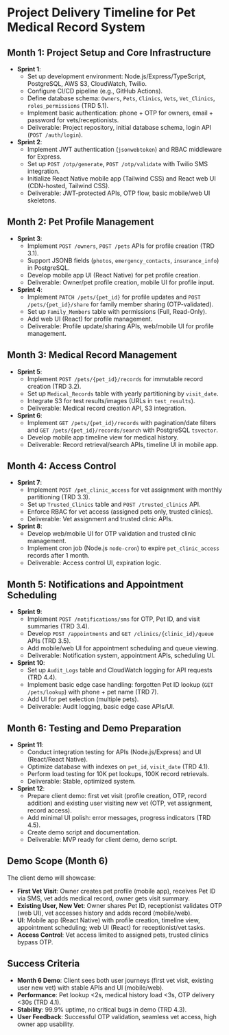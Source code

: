 # Project Delivery Timeline for Pet Medical Record System

## Month 1: Project Setup and Core Infrastructure
- **Sprint 1**:
  - Set up development environment: Node.js/Express/TypeScript, PostgreSQL, AWS S3, CloudWatch, Twilio.
  - Configure CI/CD pipeline (e.g., GitHub Actions).
  - Define database schema: `Owners`, `Pets`, `Clinics`, `Vets`, `Vet_Clinics`, `roles_permissions` (TRD 5.1).
  - Implement basic authentication: phone + OTP for owners, email + password for vets/receptionists.
  - Deliverable: Project repository, initial database schema, login API (`POST /auth/login`).
- **Sprint 2**:
  - Implement JWT authentication (`jsonwebtoken`) and RBAC middleware for Express.
  - Set up `POST /otp/generate`, `POST /otp/validate` with Twilio SMS integration.
  - Initialize React Native mobile app (Tailwind CSS) and React web UI (CDN-hosted, Tailwind CSS).
  - Deliverable: JWT-protected APIs, OTP flow, basic mobile/web UI skeletons.

## Month 2: Pet Profile Management
- **Sprint 3**:
  - Implement `POST /owners`, `POST /pets` APIs for profile creation (TRD 3.1).
  - Support JSONB fields (`photos`, `emergency_contacts`, `insurance_info`) in PostgreSQL.
  - Develop mobile app UI (React Native) for pet profile creation.
  - Deliverable: Owner/pet profile creation, mobile UI for profile input.
- **Sprint 4**:
  - Implement `PATCH /pets/{pet_id}` for profile updates and `POST /pets/{pet_id}/share` for family member sharing (OTP-validated).
  - Set up `Family_Members` table with permissions (Full, Read-Only).
  - Add web UI (React) for profile management.
  - Deliverable: Profile update/sharing APIs, web/mobile UI for profile management.

## Month 3: Medical Record Management
- **Sprint 5**:
  - Implement `POST /pets/{pet_id}/records` for immutable record creation (TRD 3.2).
  - Set up `Medical_Records` table with yearly partitioning by `visit_date`.
  - Integrate S3 for test results/images (URLs in `test_results`).
  - Deliverable: Medical record creation API, S3 integration.
- **Sprint 6**:
  - Implement `GET /pets/{pet_id}/records` with pagination/date filters and `GET /pets/{pet_id}/records/search` with PostgreSQL `tsvector`.
  - Develop mobile app timeline view for medical history.
  - Deliverable: Record retrieval/search APIs, timeline UI in mobile app.

## Month 4: Access Control
- **Sprint 7**:
  - Implement `POST /pet_clinic_access` for vet assignment with monthly partitioning (TRD 3.3).
  - Set up `Trusted_Clinics` table and `POST /trusted_clinics` API.
  - Enforce RBAC for vet access (assigned pets only, trusted clinics).
  - Deliverable: Vet assignment and trusted clinic APIs.
- **Sprint 8**:
  - Develop web/mobile UI for OTP validation and trusted clinic management.
  - Implement cron job (Node.js `node-cron`) to expire `pet_clinic_access` records after 1 month.
  - Deliverable: Access control UI, expiration logic.

## Month 5: Notifications and Appointment Scheduling
- **Sprint 9**:
  - Implement `POST /notifications/sms` for OTP, Pet ID, and visit summaries (TRD 3.4).
  - Develop `POST /appointments` and `GET /clinics/{clinic_id}/queue` APIs (TRD 3.5).
  - Add mobile/web UI for appointment scheduling and queue viewing.
  - Deliverable: Notification system, appointment APIs, scheduling UI.
- **Sprint 10**:
  - Set up `Audit_Logs` table and CloudWatch logging for API requests (TRD 4.4).
  - Implement basic edge case handling: forgotten Pet ID lookup (`GET /pets/lookup`) with phone + pet name (TRD 7).
  - Add UI for pet selection (multiple pets).
  - Deliverable: Audit logging, basic edge case APIs/UI.

## Month 6: Testing and Demo Preparation
- **Sprint 11**:
  - Conduct integration testing for APIs (Node.js/Express) and UI (React/React Native).
  - Optimize database with indexes on `pet_id`, `visit_date` (TRD 4.1).
  - Perform load testing for 10K pet lookups, 100K record retrievals.
  - Deliverable: Stable, optimized system.
- **Sprint 12**:
  - Prepare client demo: first vet visit (profile creation, OTP, record addition) and existing user visiting new vet (OTP, vet assignment, record access).
  - Add minimal UI polish: error messages, progress indicators (TRD 4.5).
  - Create demo script and documentation.
  - Deliverable: MVP ready for client demo, demo script.

## Demo Scope (Month 6)
The client demo will showcase:
- **First Vet Visit**: Owner creates pet profile (mobile app), receives Pet ID via SMS, vet adds medical record, owner gets visit summary.
- **Existing User, New Vet**: Owner shares Pet ID, receptionist validates OTP (web UI), vet accesses history and adds record (mobile/web).
- **UI**: Mobile app (React Native) with profile creation, timeline view, appointment scheduling; web UI (React) for receptionist/vet tasks.
- **Access Control**: Vet access limited to assigned pets, trusted clinics bypass OTP.

## Success Criteria
- **Month 6 Demo**: Client sees both user journeys (first vet visit, existing user new vet) with stable APIs and UI (mobile/web).
- **Performance**: Pet lookup <2s, medical history load <3s, OTP delivery <30s (TRD 4.1).
- **Stability**: 99.9% uptime, no critical bugs in demo (TRD 4.3).
- **User Feedback**: Successful OTP validation, seamless vet access, high owner app usability.